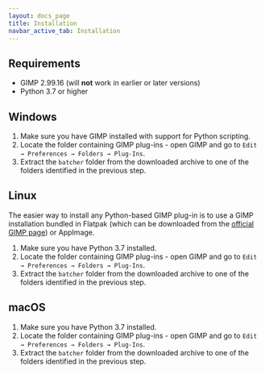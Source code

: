 ```yaml
---
layout: docs_page
title: Installation
navbar_active_tab: Installation
---
```


## Requirements

* GIMP 2.99.16 (will **not** work in earlier or later versions)
* Python 3.7 or higher


## Windows

1. Make sure you have GIMP installed with support for Python scripting.
2. Locate the folder containing GIMP plug-ins - open GIMP and go to `Edit → Preferences → Folders → Plug-Ins`.
3. Extract the `batcher` folder from the downloaded archive to one of the folders identified in the previous step.


## Linux

The easier way to install any Python-based GIMP plug-in is to use a GIMP installation bundled in Flatpak (which can be downloaded from the [official GIMP page](https://www.gimp.org/downloads/devel/)) or AppImage.

1. Make sure you have Python 3.7 installed.
2. Locate the folder containing GIMP plug-ins - open GIMP and go to `Edit → Preferences → Folders → Plug-Ins`.
3. Extract the `batcher` folder from the downloaded archive to one of the folders identified in the previous step.


## macOS

1. Make sure you have Python 3.7 installed.
2. Locate the folder containing GIMP plug-ins - open GIMP and go to `Edit → Preferences → Folders → Plug-Ins`.
3. Extract the `batcher` folder from the downloaded archive to one of the folders identified in the previous step.

